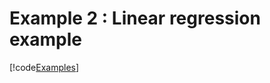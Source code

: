 # Example 2 : Linear regression example

[!code[Examples](../../TimeSeriesAnalysis.Tests/Examples/Pythonnet-examples/ex2_linear_regression.py)]